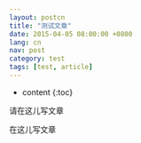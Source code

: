 ```yaml
---
layout: postcn
title: "测试文章"
date: 2015-04-05 08:00:00 +0800
lang: cn
nav: post
category: test
tags: [test, article]
---
```


* content
{:toc}

请在这儿写文章
<!-- more -->
在这儿写文章